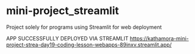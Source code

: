 # mini-project_streamlit
Project solely for programs using Streamlit for web deployment

APP SUCCESSFULLY DEPLOYED VIA STREAMLIT
https://kathamora-mini-project-strea-day19-coding-lesson-webapps-89inxv.streamlit.app/
